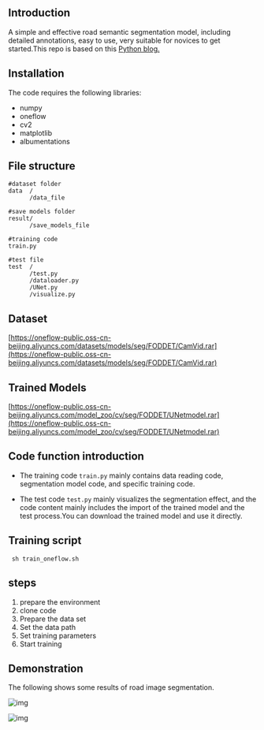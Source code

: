 ## Introduction
A simple and effective road semantic segmentation model, including detailed annotations, easy to use, very suitable for novices to get started.This repo is based on this [Python blog.](https://github.com/Yannnnnnnnnnnn/learnPyTorch/blob/master/road%20segmentation%20(camvid).ipynb)

## Installation

The code requires the following libraries:

- numpy
- oneflow
- cv2
- matplotlib
- albumentations

## File structure

    #dataset folder
    data  /
          /data_file

    #save models folder      
    result/
          /save_models_file

    #training code      
    train.py

    #test file      
    test  /
          /test.py
          /dataloader.py
          /UNet.py
          /visualize.py



## Dataset
[https://oneflow-public.oss-cn-beijing.aliyuncs.com/datasets/models/seg/FODDET/CamVid.rar](https://oneflow-public.oss-cn-beijing.aliyuncs.com/datasets/models/seg/FODDET/CamVid.rar)

## Trained Models
[https://oneflow-public.oss-cn-beijing.aliyuncs.com/model_zoo/cv/seg/FODDET/UNetmodel.rar](https://oneflow-public.oss-cn-beijing.aliyuncs.com/model_zoo/cv/seg/FODDET/UNetmodel.rar)

## Code function introduction

- The training code `train.py` mainly contains data reading code, segmentation model code, and specific training code.

- The test code `test.py` mainly visualizes the segmentation effect, and the code content mainly includes the import of the trained model and the test process.You can download the trained model and use it directly.

## Training script

 ` sh train_oneflow.sh`

## steps
1. prepare the environment
2. clone code
3. Prepare the data set
4. Set the data path
5. Set training parameters
6. Start training


## Demonstration
The following shows some results of road image segmentation.


![img](https://imgtu.com/i/hm34OA)

![img](https://imgtu.com/i/hm3hyd)
